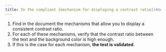 ```yaml
---
title: In the compliant [mechanism for displaying a contrast ratio](#mechanism-for-displaying-a-compliant-contrast-ratio), the contrast ratio between the text and the color background level high enough?
---
```


1. Find in the document the mechanisms that allow you to display a consistent contrast ratio.
2. For each of these mechanisms, verify that the contrast ratio between the text and the background color is high enough.
3. If this is the case for each mechanism, **the test is validated**.
